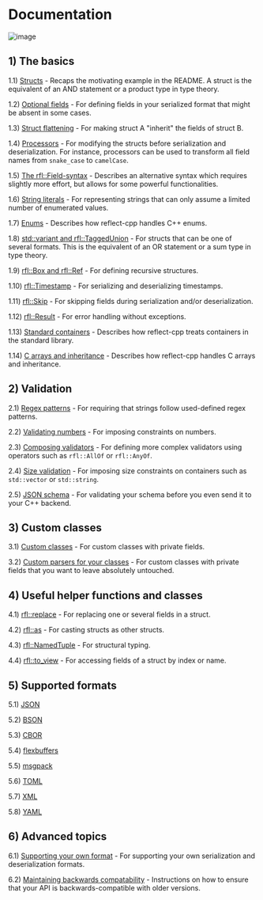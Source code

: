 # Documentation

![image](banner2.png)

## 1) The basics

1.1) [Structs](https://github.com/getml/reflect-cpp/blob/main/docs/structs.md) - Recaps the motivating example in the README. A struct is the equivalent of an AND statement or a product type in type theory.

1.2) [Optional fields](https://github.com/getml/reflect-cpp/blob/main/docs/optional_fields.md) - For defining fields in your serialized format that might be absent in some cases.

1.3) [Struct flattening](https://github.com/getml/reflect-cpp/blob/main/docs/flatten_structs.md) - For making struct A "inherit" the fields of struct B.

1.4) [Processors](https://github.com/getml/reflect-cpp/blob/main/docs/processors.md) - For modifying the structs before serialization and deserialization. For instance, processors can be used to transform all field names from `snake_case` to `camelCase`.

1.5) [The rfl::Field-syntax](https://github.com/getml/reflect-cpp/blob/main/docs/field_syntax.md) - Describes an alternative syntax which requires slightly more effort, but allows for some powerful functionalities.

1.6) [String literals](https://github.com/getml/reflect-cpp/blob/main/docs/literals.md) - For representing strings that can only assume a limited number of enumerated values.

1.7) [Enums](https://github.com/getml/reflect-cpp/blob/main/docs/enums.md) - Describes how reflect-cpp handles C++ enums.

1.8) [std::variant and rfl::TaggedUnion](https://github.com/getml/reflect-cpp/blob/main/docs/variants_and_tagged_unions.md) - For structs that can be one of several formats. This is the equivalent of an OR statement or a sum type in type theory.

1.9) [rfl::Box and rfl::Ref](https://github.com/getml/reflect-cpp/blob/main/docs/rfl_ref.md) - For defining recursive structures.

1.10) [rfl::Timestamp](https://github.com/getml/reflect-cpp/blob/main/docs/timestamps.md) - For serializing and deserializing timestamps.

1.11) [rfl::Skip](https://github.com/getml/reflect-cpp/blob/main/docs/rfl_skip.md) - For skipping fields during serialization and/or deserialization.

1.12) [rfl::Result](https://github.com/getml/reflect-cpp/blob/main/docs/result.md) - For error handling without exceptions.

1.13) [Standard containers](https://github.com/getml/reflect-cpp/blob/main/docs/standard_containers.md) - Describes how reflect-cpp treats containers in the standard library.

1.14) [C arrays and inheritance](https://github.com/getml/reflect-cpp/blob/main/docs/c_arrays_and_inheritance.md) - Describes how reflect-cpp handles C arrays and inheritance. 

## 2) Validation

2.1) [Regex patterns](https://github.com/getml/reflect-cpp/blob/main/docs/patterns.md) - For requiring that strings follow used-defined regex patterns.

2.2) [Validating numbers](https://github.com/getml/reflect-cpp/blob/main/docs/validating_numbers.md) - For imposing constraints on numbers.

2.3) [Composing validators](https://github.com/getml/reflect-cpp/blob/main/docs/composing_validators.md) - For defining more complex validators using operators such as `rfl::AllOf` or `rfl::AnyOf`.

2.4) [Size validation](https://github.com/getml/reflect-cpp/blob/main/docs/size_validation.md) - For imposing size constraints on containers such as `std::vector` or `std::string`.

2.5) [JSON schema](https://github.com/getml/reflect-cpp/blob/main/docs/json_schema.md) - For validating your schema before you even send it to your C++ backend.

## 3) Custom classes

3.1) [Custom classes](https://github.com/getml/reflect-cpp/blob/main/docs/custom_classes.md) - For custom classes with private fields.

3.2) [Custom parsers for your classes](https://github.com/getml/reflect-cpp/blob/main/docs/custom_parser.md) - For custom classes with private fields that you want to leave absolutely untouched.

## 4) Useful helper functions and classes

4.1) [rfl::replace](https://github.com/getml/reflect-cpp/blob/main/docs/replace.md) - For replacing one or several fields in a struct.

4.2) [rfl::as](https://github.com/getml/reflect-cpp/blob/main/docs/as.md) - For casting structs as other structs.

4.3) [rfl::NamedTuple](https://github.com/getml/reflect-cpp/blob/main/docs/named_tuple.md) - For structural typing.

4.4) [rfl::to_view](https://github.com/getml/reflect-cpp/blob/main/docs/to_view.md) - For accessing fields of a struct by index or name.

## 5) Supported formats

5.1) [JSON](https://github.com/getml/reflect-cpp/blob/main/docs/json.md)

5.2) [BSON](https://github.com/getml/reflect-cpp/blob/main/docs/bson.md)

5.3) [CBOR](https://github.com/getml/reflect-cpp/blob/main/docs/cbor.md)

5.4) [flexbuffers](https://github.com/getml/reflect-cpp/blob/main/docs/flexbuffers.md)

5.5) [msgpack](https://github.com/getml/reflect-cpp/blob/main/docs/msgpack.md)

5.6) [TOML](https://github.com/getml/reflect-cpp/blob/main/docs/toml.md)

5.7) [XML](https://github.com/getml/reflect-cpp/blob/main/docs/xml.md)

5.8) [YAML](https://github.com/getml/reflect-cpp/blob/main/docs/yaml.md)

## 6) Advanced topics

6.1) [Supporting your own format](https://github.com/getml/reflect-cpp/blob/main/docs/supporting_your_own_format.md) - For supporting your own serialization and deserialization formats.

6.2) [Maintaining backwards compatability](https://github.com/getml/reflect-cpp/blob/main/docs/backwards_compatability.md) - Instructions on how to ensure that your API is backwards-compatible with older versions.
